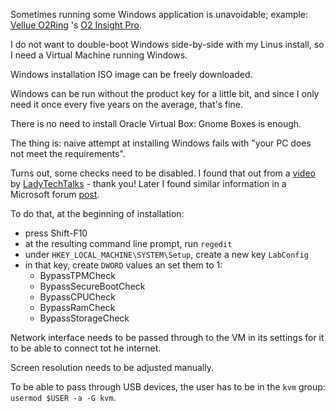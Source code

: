 Sometimes running some Windows application is unavoidable; example: [Vellue O2Ring](https://getwellue.com/products/o2ring-wearable-pulse-oximete) 's [O2 Insight ​Pro](https://elasticbeanstalk-us-west-2-697648770036.s3.us-west-2.amazonaws.com/exe/O2+Insight+Pro+Setup+v1.8.14+-+signed.exe).

I do not want to double-boot Windows side-by-side with my Linus install, so I need a Virtual Machine running Windows.

Windows installation ISO image can be freely downloaded.

Windows can be run without the product key for a little bit, and since I only need it once every five years on the average, that's fine.

There is no need to install Oracle Virtual Box: Gnome Boxes is enough.

The thing is: naive attempt at installing Windows fails with "your PC does not meet the requirements".

Turns out, some checks need to be disabled. I found that out from a [video](https://www.youtube.com/watch?v=do7zTvZ0TA4&t=164s) by [LadyTechTalks](https://www.youtube.com/@LadyTechTalks) - thank you! Later I found similar information in a Microsoft forum [post](https://techcommunity.microsoft.com/discussions/windows11/how-to-bypass-windows-11-system-requirements-during-installation-on-an-old-lapto/4060758).

To do that, at the beginning of installation:
- press Shift-F10
- at the resulting command line prompt, run `regedit`
- under `HKEY_LOCAL_MACHINE\SYSTEM\Setup`, create a new key `LabConfig`
- in that key, create `DWORD` values an set them to 1:
	- BypassTPMCheck
	- BypassSecureBootCheck
	- BypassCPUCheck
	- BypassRamCheck
	- BypassStorageCheck

Network interface needs to be passed through to the VM in its settings for it to be able to connect tot he internet.

Screen resolution needs to be adjusted manually.

To be able to pass through USB devices, the user has to be in the `kvm` group: `usermod $USER -a -G kvm`.